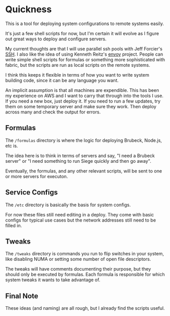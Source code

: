# Quickness

This is a tool for deploying system configurations to remote systems
easily.

It's just a few shell scripts for now, but I'm certain it will evolve as I figure out great ways to deploy and configure servers.

My current thoughts are that I will use parallel ssh pools with Jeff Forcier's [SSH](https://github.com/bitprophet/ssh). I also like the idea of using Kenneth Reitz's [envoy](https://github.com/kennethreitz/envoy) project. People can write simple shell scripts for formulas or something more sophisticated with fabric, but the scripts are run as local scripts on the remote systems. 

I think this keeps it flexible in terms of how you want to write system building code, since it can be any language you want.

An implicit assumption is that all machines are expendible. This has been my experience on AWS and I want to carry that through into the tools I use. If you need a new box, just deploy it. If you need to run a few updates, try them on some temporary server and make sure they work. Then deploy across many and check the output for errors.

## Formulas

The `/formulas` directory is where the logic for deploying Brubeck, Node.js, etc is. 

The idea here is to think in terms of servers and say, "I need a Brubeck server" or "I need something to run Siege quickly and then go away".

Eventually, the formulas, and any other relevant scripts, will be sent to one or more servers for executon.

## Service Configs

The `/etc` directory is basically the basis for system configs.

For now these files still need editing in a deploy. They come with basic configs for typical use cases but the network addresses still need to be filled in.

## Tweaks

The `/tweaks` directory is commands you run to flip switches in your system, like disabling NUMA or setting some number of open file descriptors.

The tweaks will have comments documenting their purpose, but they should only be executed by formulas. Each formula is responsible for which system tweaks it wants to take advantage of. 

## Final Note

These ideas (and naming) are all rough, but I already find the scripts useful.

